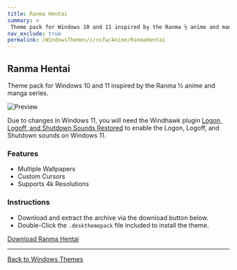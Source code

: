 ```yaml
---
title: Ranma Hentai
summary: >
 Theme pack for Windows 10 and 11 inspired by the Ranma ½ anime and manga series.
nav_exclude: true
permalink: /WindowsThemes/c/nsfw/Anime/RanmaHentai
---
```


## Ranma Hentai
Theme pack for Windows 10 and 11 inspired by the Ranma ½ anime and manga series.

![Preview](https://gitlab.com/the-back-room/deskthemepacks/nsfw/ranma-hentai/-/raw/main/Extras/Preview.bmp)

Due to changes in Windows 11, you will need the Windhawk plugin [Logon, Logoff, and Shutdown Sounds Restored](https://windhawk.net/mods/logon-logoff-shutdown-sounds) to enable the Logon, Logoff, and Shutdown sounds on Windows 11.

### Features

- Multiple Wallpapers
- Custom Cursors
- Supports 4k Resolutions

### Instructions

- Download and extract the archive via the download button below.
- Double-Click the `.deskthemepack` file included to install the theme.

<a href="https://gitlab.com/the-back-room/deskthemepacks/nsfw/ranma-hentai/-/archive/main/ranma-hentai-main.zip" class="btn btn--primary btn--lg" target="_blank" rel="noopener noreferrer">Download Ranma Hentai</a>

---

<a href="/WindowsThemes" class="btn btn--secondary btn--sm">Back to Windows Themes</a>